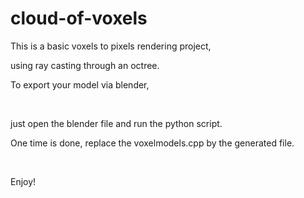 cloud-of-voxels
===============

This is a basic voxels to pixels rendering project,

using ray casting through an octree.

To export your model via blender,

<br/>

just open the blender file and run the python script.

One time is done, replace the voxelmodels.cpp by the generated file.

<br/>

Enjoy!


